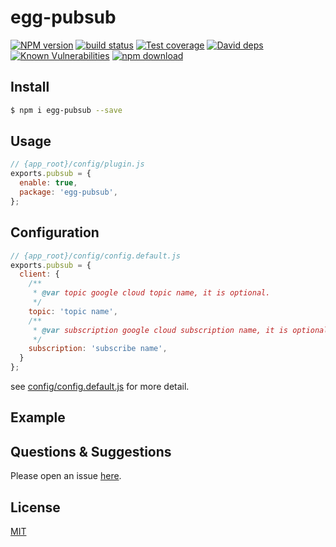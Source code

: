 # egg-pubsub

[![NPM version][npm-image]][npm-url]
[![build status][travis-image]][travis-url]
[![Test coverage][codecov-image]][codecov-url]
[![David deps][david-image]][david-url]
[![Known Vulnerabilities][snyk-image]][snyk-url]
[![npm download][download-image]][download-url]

[npm-image]: https://img.shields.io/npm/v/egg-pubsub.svg?style=flat-square
[npm-url]: https://npmjs.org/package/egg-pubsub
[travis-image]: https://img.shields.io/travis/eggjs/egg-pubsub.svg?style=flat-square
[travis-url]: https://travis-ci.org/eggjs/egg-pubsub
[codecov-image]: https://img.shields.io/codecov/c/github/eggjs/egg-pubsub.svg?style=flat-square
[codecov-url]: https://codecov.io/github/eggjs/egg-pubsub?branch=master
[david-image]: https://img.shields.io/david/eggjs/egg-pubsub.svg?style=flat-square
[david-url]: https://david-dm.org/eggjs/egg-pubsub
[snyk-image]: https://snyk.io/test/npm/egg-pubsub/badge.svg?style=flat-square
[snyk-url]: https://snyk.io/test/npm/egg-pubsub
[download-image]: https://img.shields.io/npm/dm/egg-pubsub.svg?style=flat-square
[download-url]: https://npmjs.org/package/egg-pubsub

<!--
Description here.
-->

## Install

```bash
$ npm i egg-pubsub --save
```

## Usage

```js
// {app_root}/config/plugin.js
exports.pubsub = {
  enable: true,
  package: 'egg-pubsub',
};
```

## Configuration

```js
// {app_root}/config/config.default.js
exports.pubsub = {
  client: {
    /**
     * @var topic google cloud topic name, it is optional.
     */
    topic: 'topic name',
    /**
     * @var subscription google cloud subscription name, it is optional.
     */
    subscription: 'subscribe name',
  }
};
```

see [config/config.default.js](config/config.default.js) for more detail.

## Example

<!-- example here -->

## Questions & Suggestions

Please open an issue [here](https://github.com/coffeeSouffle/egg-pubsub/issues).

## License

[MIT](LICENSE)
